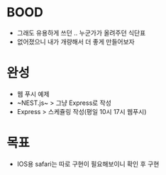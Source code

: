 # BOOD
- 그래도 유용하게 쓰던 .. 누군가가 올려주던 식단표
- 없어졌으니 내가 개량해서 더 좋게 만들어보자

# 완성
- 웹 푸시 예제
- ~NEST.js~ > 그냥 Express로 작성
- Express > 스케쥴링 작성(평일 10시 17시 웹푸시)

# 목표
- IOS용 safari는 따로 구현이 필요해보이니 확인 후 구현
